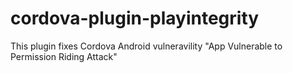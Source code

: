 # cordova-plugin-playintegrity

This plugin fixes Cordova Android vulneravility "App Vulnerable to Permission Riding Attack" 
